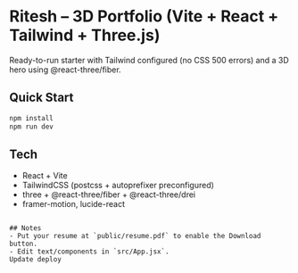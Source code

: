 # Ritesh – 3D Portfolio (Vite + React + Tailwind + Three.js)

Ready-to-run starter with Tailwind configured (no CSS 500 errors) and a 3D hero using @react-three/fiber.

## Quick Start
```bash
npm install
npm run dev
```

## Tech
- React + Vite
- TailwindCSS (postcss + autoprefixer preconfigured)
- three + @react-three/fiber + @react-three/drei
- framer-motion, lucide-react
```

## Notes
- Put your resume at `public/resume.pdf` to enable the Download button.
- Edit text/components in `src/App.jsx`.
U p d a t e   d e p l o y  
 